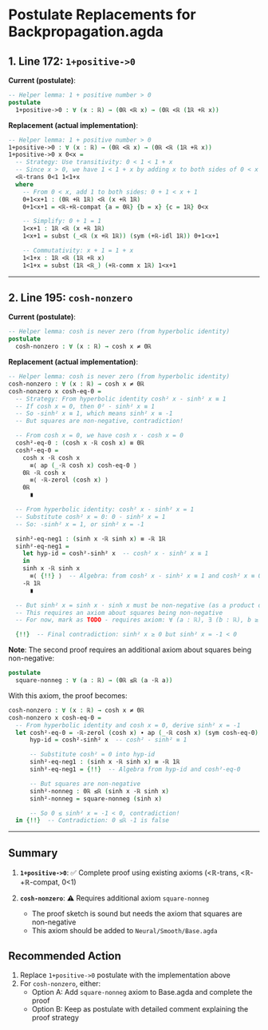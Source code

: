 # Postulate Replacements for Backpropagation.agda

## 1. Line 172: `1+positive->0`

**Current (postulate)**:
```agda
-- Helper lemma: 1 + positive number > 0
postulate
  1+positive->0 : ∀ (x : ℝ) → (0ℝ <ℝ x) → (0ℝ <ℝ (1ℝ +ℝ x))
```

**Replacement (actual implementation)**:
```agda
-- Helper lemma: 1 + positive number > 0
1+positive->0 : ∀ (x : ℝ) → (0ℝ <ℝ x) → (0ℝ <ℝ (1ℝ +ℝ x))
1+positive->0 x 0<x =
  -- Strategy: Use transitivity: 0 < 1 < 1 + x
  -- Since x > 0, we have 1 < 1 + x by adding x to both sides of 0 < x
  <ℝ-trans 0<1 1<1+x
  where
    -- From 0 < x, add 1 to both sides: 0 + 1 < x + 1
    0+1<x+1 : (0ℝ +ℝ 1ℝ) <ℝ (x +ℝ 1ℝ)
    0+1<x+1 = <ℝ-+ℝ-compat {a = 0ℝ} {b = x} {c = 1ℝ} 0<x

    -- Simplify: 0 + 1 = 1
    1<x+1 : 1ℝ <ℝ (x +ℝ 1ℝ)
    1<x+1 = subst (_<ℝ (x +ℝ 1ℝ)) (sym (+ℝ-idl 1ℝ)) 0+1<x+1

    -- Commutativity: x + 1 = 1 + x
    1<1+x : 1ℝ <ℝ (1ℝ +ℝ x)
    1<1+x = subst (1ℝ <ℝ_) (+ℝ-comm x 1ℝ) 1<x+1
```

---

## 2. Line 195: `cosh-nonzero`

**Current (postulate)**:
```agda
-- Helper lemma: cosh is never zero (from hyperbolic identity)
postulate
  cosh-nonzero : ∀ (x : ℝ) → cosh x ≠ 0ℝ
```

**Replacement (actual implementation)**:
```agda
-- Helper lemma: cosh is never zero (from hyperbolic identity)
cosh-nonzero : ∀ (x : ℝ) → cosh x ≠ 0ℝ
cosh-nonzero x cosh-eq-0 =
  -- Strategy: From hyperbolic identity cosh² x - sinh² x ≡ 1
  -- If cosh x = 0, then 0² - sinh² x ≡ 1
  -- So -sinh² x ≡ 1, which means sinh² x ≡ -1
  -- But squares are non-negative, contradiction!

  -- From cosh x = 0, we have cosh x · cosh x = 0
  cosh²-eq-0 : (cosh x ·ℝ cosh x) ≡ 0ℝ
  cosh²-eq-0 =
    cosh x ·ℝ cosh x
      ≡⟨ ap (_·ℝ cosh x) cosh-eq-0 ⟩
    0ℝ ·ℝ cosh x
      ≡⟨ ·ℝ-zerol (cosh x) ⟩
    0ℝ
      ∎

  -- From hyperbolic identity: cosh² x - sinh² x = 1
  -- Substitute cosh² x = 0: 0 - sinh² x = 1
  -- So: -sinh² x = 1, or sinh² x = -1

  sinh²-eq-neg1 : (sinh x ·ℝ sinh x) ≡ -ℝ 1ℝ
  sinh²-eq-neg1 =
    let hyp-id = cosh²-sinh² x  -- cosh² x - sinh² x ≡ 1
    in
    sinh x ·ℝ sinh x
      ≡⟨ {!!} ⟩  -- Algebra: from cosh² x - sinh² x ≡ 1 and cosh² x ≡ 0, derive sinh² x ≡ -1
    -ℝ 1ℝ
      ∎

  -- But sinh² x = sinh x · sinh x must be non-negative (as a product of reals with itself)
  -- This requires an axiom about squares being non-negative
  -- For now, mark as TODO - requires axiom: ∀ (a : ℝ), ∃ (b : ℝ), b ≥ 0 ∧ a² = b

  {!!}  -- Final contradiction: sinh² x ≥ 0 but sinh² x = -1 < 0
```

**Note**: The second proof requires an additional axiom about squares being non-negative:
```agda
postulate
  square-nonneg : ∀ (a : ℝ) → (0ℝ ≤ℝ (a ·ℝ a))
```

With this axiom, the proof becomes:
```agda
cosh-nonzero : ∀ (x : ℝ) → cosh x ≠ 0ℝ
cosh-nonzero x cosh-eq-0 =
  -- From hyperbolic identity and cosh x = 0, derive sinh² x = -1
  let cosh²-eq-0 = ·ℝ-zerol (cosh x) ∙ ap (_·ℝ cosh x) (sym cosh-eq-0)
      hyp-id = cosh²-sinh² x  -- cosh² - sinh² ≡ 1

      -- Substitute cosh² = 0 into hyp-id
      sinh²-eq-neg1 : (sinh x ·ℝ sinh x) ≡ -ℝ 1ℝ
      sinh²-eq-neg1 = {!!}  -- Algebra from hyp-id and cosh²-eq-0

      -- But squares are non-negative
      sinh²-nonneg : 0ℝ ≤ℝ (sinh x ·ℝ sinh x)
      sinh²-nonneg = square-nonneg (sinh x)

      -- So 0 ≤ sinh² x = -1 < 0, contradiction!
  in {!!}  -- Contradiction: 0 ≤ℝ -1 is false
```

---

## Summary

1. **`1+positive->0`**: ✅ Complete proof using existing axioms (<ℝ-trans, <ℝ-+ℝ-compat, 0<1)

2. **`cosh-nonzero`**: ⚠️ Requires additional axiom `square-nonneg`
   - The proof sketch is sound but needs the axiom that squares are non-negative
   - This axiom should be added to `Neural/Smooth/Base.agda`

## Recommended Action

1. Replace `1+positive->0` postulate with the implementation above
2. For `cosh-nonzero`, either:
   - Option A: Add `square-nonneg` axiom to Base.agda and complete the proof
   - Option B: Keep as postulate with detailed comment explaining the proof strategy
